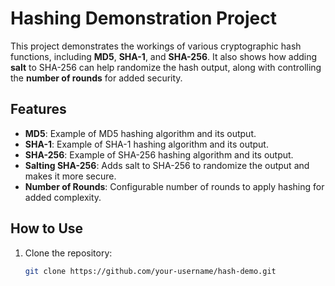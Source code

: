 # Hashing Demonstration Project

This project demonstrates the workings of various cryptographic hash functions, including **MD5**, **SHA-1**, and **SHA-256**. It also shows how adding **salt** to SHA-256 can help randomize the hash output, along with controlling the **number of rounds** for added security.

## Features

- **MD5**: Example of MD5 hashing algorithm and its output.
- **SHA-1**: Example of SHA-1 hashing algorithm and its output.
- **SHA-256**: Example of SHA-256 hashing algorithm and its output.
- **Salting SHA-256**: Adds salt to SHA-256 to randomize the output and makes it more secure.
- **Number of Rounds**: Configurable number of rounds to apply hashing for added complexity.

## How to Use

1. Clone the repository:

   ```bash
   git clone https://github.com/your-username/hash-demo.git
